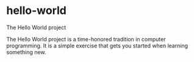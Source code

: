 # hello-world
The Hello World project

The Hello World project is a time-honored tradition in computer programming. It is a simple exercise that gets you started when 
learning something new.
